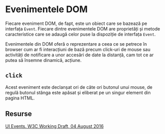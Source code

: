 # Evenimentele DOM

Fiecare eveniment DOM, de fapt, este un obiect care se bazează pe interfața `Event`.
Fiecare dintre evenimentele DOM are proprietăți și metode caracteristice care se adaugă celor puse la dispoziție de interfața `Event`.

Evenimentele din DOM oferă o reprezentare a ceea ce se petrece în browser cum ar fi interacțiuni de bază precum click-uri de mouse sau activități de notificare a unor accesări de date la distanță, cam tot ce ar putea să însemne dinamică, acțiune.

## `click`

Acest eveniment este declanșat ori de câte ori butonul unui mouse, de regulă butonul stânga este apăsat și eliberat pe un singur element din pagina HTML.

## Resurse

[UI Events. W3C Working Draft, 04 August 2016](https://www.w3.org/TR/DOM-Level-3-Events)
